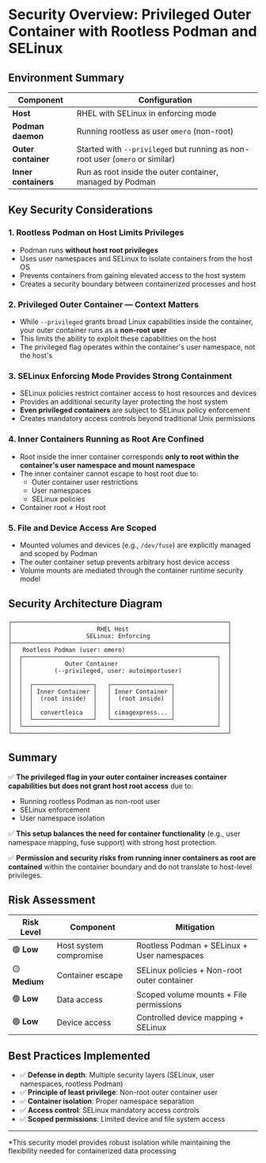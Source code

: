 # Security Overview: Privileged Outer Container with Rootless Podman and SELinux

## Environment Summary

| Component | Configuration |
|-----------|---------------|
| **Host** | RHEL with SELinux in enforcing mode |
| **Podman daemon** | Running rootless as user `omero` (non-root) |
| **Outer container** | Started with `--privileged` but running as non-root user (`omero` or similar) |
| **Inner containers** | Run as root inside the outer container, managed by Podman |

## Key Security Considerations

### 1. Rootless Podman on Host Limits Privileges

- Podman runs **without host root privileges**
- Uses user namespaces and SELinux to isolate containers from the host OS
- Prevents containers from gaining elevated access to the host system
- Creates a security boundary between containerized processes and host

### 2. Privileged Outer Container — Context Matters

- While `--privileged` grants broad Linux capabilities inside the container, your outer container runs as a **non-root user**
- This limits the ability to exploit these capabilities on the host
- The privileged flag operates within the container's user namespace, not the host's

### 3. SELinux Enforcing Mode Provides Strong Containment

- SELinux policies restrict container access to host resources and devices
- Provides an additional security layer protecting the host system
- **Even privileged containers** are subject to SELinux policy enforcement
- Creates mandatory access controls beyond traditional Unix permissions

### 4. Inner Containers Running as Root Are Confined

- Root inside the inner container corresponds **only to root within the container's user namespace and mount namespace**
- The inner container cannot escape to host root due to:
  - Outer container user restrictions
  - User namespaces
  - SELinux policies
- Container root ≠ Host root

### 5. File and Device Access Are Scoped

- Mounted volumes and devices (e.g., `/dev/fuse`) are explicitly managed and scoped by Podman
- The outer container setup prevents arbitrary host device access
- Volume mounts are mediated through the container runtime security model
## Security Architecture Diagram

```
┌─────────────────────────────────────────────────────────────┐
│                        RHEL Host                            │
│                     SELinux: Enforcing                      │
├─────────────────────────────────────────────────────────────┤
│   Rootless Podman (user: omero)                             │
│  ┌───────────────────────────────────────────────────────┐  │
│  │            Outer Container                            │  │
│  │         (--privileged, user: autoimportuser)          │  │
│  │                                                       │  │
│  │  ┌─────────────────┐   ┌─────────────────┐            │  │
│  │  │ Inner Container │   │ Inner Container │            │  │
│  │  │  (root inside)  │   │  (root inside)  │            │  │
│  │  │                 │   │                 │            │  │
│  │  │  convertleica   │   │ cimagexpress... │            │  │
│  │  └─────────────────┘   └─────────────────┘            │  │
│  └───────────────────────────────────────────────────────┘  │
└─────────────────────────────────────────────────────────────┘
```


## Summary

✅ **The privileged flag in your outer container increases container capabilities but does not grant host root access** due to:
- Running rootless Podman as non-root user
- SELinux enforcement
- User namespace isolation

✅ **This setup balances the need for container functionality** (e.g., user namespace mapping, fuse support) with strong host protection.

✅ **Permission and security risks from running inner containers as root are contained** within the container boundary and do not translate to host-level privileges.

## Risk Assessment

| Risk Level | Component | Mitigation |
|------------|-----------|------------|
| 🟢 **Low** | Host system compromise | Rootless Podman + SELinux + User namespaces |
| 🟡 **Medium** | Container escape | SELinux policies + Non-root outer container |
| 🟢 **Low** | Data access | Scoped volume mounts + File permissions |
| 🟢 **Low** | Device access | Controlled device mapping + SELinux |

## Best Practices Implemented

- ✅ **Defense in depth**: Multiple security layers (SELinux, user namespaces, rootless Podman)
- ✅ **Principle of least privilege**: Non-root outer container user
- ✅ **Container isolation**: Proper namespace separation
- ✅ **Access control**: SELinux mandatory access controls
- ✅ **Scoped permissions**: Limited device and file system access

---

*This security model provides robust isolation while maintaining the flexibility needed for containerized data processing